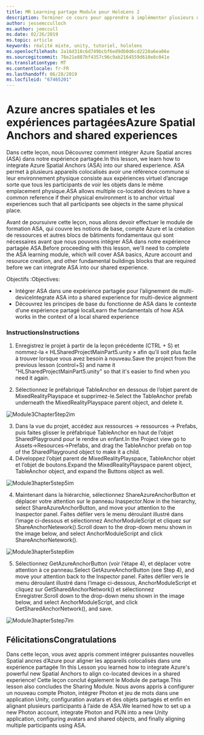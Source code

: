 ```yaml
---
title: MR Learning partage Module pour HoloLens 2
description: Terminer ce cours pour apprendre à implémenter plusieurs utilisateurs les expériences partagées au sein d’une application de HoloLens 2.
author: jessemcculloch
ms.author: jemccull
ms.date: 02/26/2019
ms.topic: article
keywords: réalité mixte, unity, tutoriel, hololens
ms.openlocfilehash: 2a16d318c6d749bcbf6ed9db0d6cd2228a6ea06e
ms.sourcegitcommit: 78e21e887bf4357c96c9ab2164559d610e8c041e
ms.translationtype: MT
ms.contentlocale: fr-FR
ms.lasthandoff: 06/28/2019
ms.locfileid: "67465201"
---
```

# <a name="azure-spatial-anchors-and-shared-experiences"></a><span data-ttu-id="9c302-104">Azure ancres spatiales et les expériences partagées</span><span class="sxs-lookup"><span data-stu-id="9c302-104">Azure Spatial Anchors and shared experiences</span></span>

<span data-ttu-id="9c302-105">Dans cette leçon, nous Découvrez comment intégrer Azure Spatial ancres (ASA) dans notre expérience partagée.</span><span class="sxs-lookup"><span data-stu-id="9c302-105">In this lesson, we learn how to integrate Azure Spatial Anchors (ASA) into our shared experience.</span></span> <span data-ttu-id="9c302-106">ASA permet à plusieurs appareils colocalisés avoir une référence commune si leur environnement physique consiste aux expériences virtuel d’ancrage sorte que tous les participants de voir les objets dans le même emplacement physique.</span><span class="sxs-lookup"><span data-stu-id="9c302-106">ASA allows multiple co-located devices to have a common reference if their physical environment is to anchor virtual experiences such that all participants see objects in the same physical place.</span></span>

<span data-ttu-id="9c302-107">Avant de poursuivre cette leçon, nous allons devoir effectuer le module de formation ASA, qui couvre les notions de base, compte Azure et la création de ressources et autres blocs de bâtiments fondamentaux qui sont nécessaires avant que nous pouvons intégrer ASA dans notre expérience partagée ASA.</span><span class="sxs-lookup"><span data-stu-id="9c302-107">Before proceeding with this lesson, we'll need to complete the ASA learning module, which will cover ASA basics, Azure account and resource creation, and other fundamental buildings blocks that are required before we can integrate ASA into our shared experience.</span></span>

<span data-ttu-id="9c302-108">Objectifs :</span><span class="sxs-lookup"><span data-stu-id="9c302-108">Objectives:</span></span>

- <span data-ttu-id="9c302-109">Intégrer ASA dans une expérience partagée pour l’alignement de multi-device</span><span class="sxs-lookup"><span data-stu-id="9c302-109">Integrate ASA into a shared experience for multi-device alignment</span></span>
- <span data-ttu-id="9c302-110">Découvrez les principes de base du fonctionne de ASA dans le contexte d’une expérience partagé local</span><span class="sxs-lookup"><span data-stu-id="9c302-110">Learn the fundamentals of how ASA works in the context of a local shared experience</span></span>

### <a name="instructions"></a><span data-ttu-id="9c302-111">Instructions</span><span class="sxs-lookup"><span data-stu-id="9c302-111">Instructions</span></span>

1. <span data-ttu-id="9c302-112">Enregistrez le projet à partir de la leçon précédente (CTRL + S) et nommez-la « HLSharedProjectMainPart5.unity » afin qu’il soit plus facile à trouver lorsque vous avez besoin à nouveau.</span><span class="sxs-lookup"><span data-stu-id="9c302-112">Save the project from the previous lesson (control+S) and name it "HLSharedProjectMainPart5.unity" so that it's easier to find when you need it again.</span></span>

2. <span data-ttu-id="9c302-113">Sélectionnez le préfabriqué TableAnchor en dessous de l’objet parent de MixedRealityPlayspace et supprimez-le.</span><span class="sxs-lookup"><span data-stu-id="9c302-113">Select the TableAnchor prefab underneath the MixedRealityPlayspace parent object, and delete it.</span></span>

![Module3Chapter5tep2im](images/module3chapter5step2im.PNG)



3.  <span data-ttu-id="9c302-115">Dans la vue du projet, accédez aux ressources -> ressources -> Prefabs, puis faites glisser le préfabriqué TableAnchor en haut de l’objet SharedPlayground pour le rendre un enfant.</span><span class="sxs-lookup"><span data-stu-id="9c302-115">In the Project view go to Assets->Resources->Prefabs, and drag the TableAnchor prefab on top of the SharedPlayground object to make it a child.</span></span>
4.  <span data-ttu-id="9c302-116">Développez l’objet parent de MixedRealityPlayspace, TableAnchor objet et l’objet de boutons.</span><span class="sxs-lookup"><span data-stu-id="9c302-116">Expand the MixedRealityPlayspace parent object, TableAnchor object, and expand the Buttons object as well.</span></span> 

![Module3hapter5step5im](images/module3chapter5step5im.PNG)

4. <span data-ttu-id="9c302-118">Maintenant dans la hiérarchie, sélectionnez ShareAzureAnchorButton et déplacer votre attention sur le panneau Inaspector.</span><span class="sxs-lookup"><span data-stu-id="9c302-118">Now in the hierarchy, select ShareAzureAnchorButton, and move your attention to the Inaspector panel.</span></span> <span data-ttu-id="9c302-119">Faites défiler vers le menu déroulant illustré dans l’image ci-dessous et sélectionnez AnchorModuleScript et cliquez sur ShareAnchorNetework().</span><span class="sxs-lookup"><span data-stu-id="9c302-119">Scroll down to the drop-down menu shown in the image below, and select AnchorModuleScript and click ShareAnchorNetework().</span></span>

![Module3hapter5step6im](images/module3chapter5step6im.PNG)

5. <span data-ttu-id="9c302-121">Sélectionnez GetAzureAnchorButton (voir l’étape 4), et déplacer votre attention à ce panneau.</span><span class="sxs-lookup"><span data-stu-id="9c302-121">Select GetAzureAnchorButton (see Step 4), and move your attention back to the Inspector panel.</span></span> <span data-ttu-id="9c302-122">Faites défiler vers le menu déroulant illustré dans l’image ci-dessous, AnchorModuleScript et cliquez sur GetSharedAnchorNetwork() et sélectionnez Enregistrer.</span><span class="sxs-lookup"><span data-stu-id="9c302-122">Scroll down to the drop-down menu shown in the image below, and select AnchorModuleScript, and click GetSharedAnchorNetwork(), and save.</span></span>

![Module3hapter5step7im](images/module3chapter5step7im.PNG)




## <a name="congratulations"></a><span data-ttu-id="9c302-124">Félicitations</span><span class="sxs-lookup"><span data-stu-id="9c302-124">Congratulations</span></span>

<span data-ttu-id="9c302-125">Dans cette leçon, vous avez appris comment intégrer puissantes nouvelles Spatial ancres d’Azure pour aligner les appareils colocalisés dans une expérience partagée !</span><span class="sxs-lookup"><span data-stu-id="9c302-125">In this Lesson you learned how to integrate Azure's powerful new Spatial Anchors to align co-located devices in a shared experience!</span></span> <span data-ttu-id="9c302-126">Cette leçon conclut également le Module de partage.</span><span class="sxs-lookup"><span data-stu-id="9c302-126">This lesson also concludes the Sharing Module.</span></span> <span data-ttu-id="9c302-127">Nous avons appris à configurer un nouveau compte Photon, intégrer Photon et jeu de mots dans une application Unity, configuration avatars et des objets partagés et enfin en alignant plusieurs participants à l’aide de ASA.</span><span class="sxs-lookup"><span data-stu-id="9c302-127">We learned how to set up a new Photon account, integrate Photon and PUN into a new Unity application, configuring avatars and shared objects, and finally aligning multiple participants using ASA.</span></span> 


